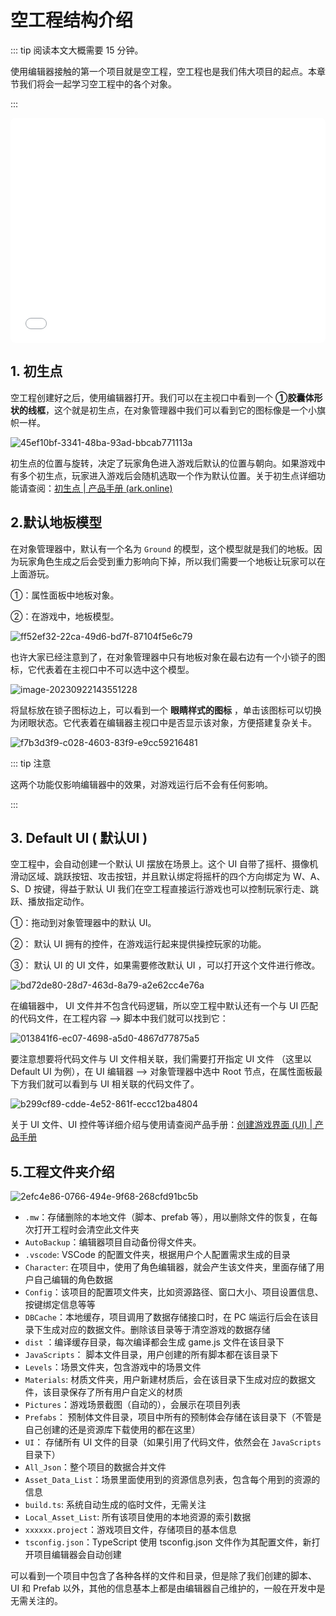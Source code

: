 # 空工程结构介绍

::: tip 阅读本文大概需要 15 分钟。

使用编辑器接触的第一个项目就是空工程，空工程也是我们伟大项目的起点。本章节我们将会一起学习空工程中的各个对象。

:::

<iframe sandbox="allow-scripts allow-downloads allow-same-origin allow-popups allow-presentation allow-forms" frameborder="0" draggable="false" allowfullscreen="" allow="encrypted-media;" referrerpolicy="" aha-samesite="" class="iframe-loaded" src="//player.bilibili.com/player.html?aid=322817180&bvid=BV1qw411q7ba&cid=1317927656&p=6&autoplay=0" style="border-radius: 7px; width: 100%; height: 360px;"></iframe>

## 1. 初生点

空工程创建好之后，使用编辑器打开。我们可以在主视口中看到一个  **①胶囊体形状的线框**，这个就是初生点，在对象管理器中我们可以看到它的图标像是一个小旗帜一样。

![45ef10bf-3341-48ba-93ad-bbcab771113a](https://arkimg.ark.online/45ef10bf-3341-48ba-93ad-bbcab771113a.webp)

初生点的位置与旋转，决定了玩家角色进入游戏后默认的位置与朝向。如果游戏中有多个初生点，玩家进入游戏后会随机选取一个作为默认位置。关于初生点详细功能请查阅：[初生点 | 产品手册 (ark.online)](https://docs.ark.online/GameplayObjects/SpawnPoint.html)

## 2.默认地板模型

在对象管理器中，默认有一个名为 `Ground` 的模型，这个模型就是我们的地板。因为玩家角色生成之后会受到重力影响向下掉，所以我们需要一个地板让玩家可以在上面游玩。

①：属性面板中地板对象。

②：在游戏中，地板模型。

![ff52ef32-22ca-49d6-bd7f-87104f5e6c79](https://arkimg.ark.online/ff52ef32-22ca-49d6-bd7f-87104f5e6c79.webp)

也许大家已经注意到了，在对象管理器中只有地板对象在最右边有一个小锁子的图标，它代表着在主视口中不可以选中这个模型。

![image-20230922143551228](https://arkimg.ark.online/image-20230922143551228.png)

将鼠标放在锁子图标边上，可以看到一个 **眼睛样式的图标** ，单击该图标可以切换为闭眼状态。它代表着在编辑器主视口中是否显示该对象，方便搭建复杂关卡。

![f7b3d3f9-c028-4603-83f9-e9cc59216481](https://arkimg.ark.online/f7b3d3f9-c028-4603-83f9-e9cc59216481.webp)

::: tip 注意

这两个功能仅影响编辑器中的效果，对游戏运行后不会有任何影响。

:::

## 3. Default UI ( 默认UI )

空工程中，会自动创建一个默认 UI 摆放在场景上。这个 UI 自带了摇杆、摄像机滑动区域、跳跃按钮、攻击按钮，并且默认绑定将摇杆的四个方向绑定为 W、A、S、D 按键，得益于默认 UI 我们在空工程直接运行游戏也可以控制玩家行走、跳跃、播放指定动作。

①：拖动到对象管理器中的默认 UI。

②： 默认 UI 拥有的控件，在游戏运行起来提供操控玩家的功能。

③： 默认 UI 的 UI 文件，如果需要修改默认 UI ，可以打开这个文件进行修改。

![bd72de80-28d7-463d-8a79-a2e62cc4e76a](https://arkimg.ark.online/bd72de80-28d7-463d-8a79-a2e62cc4e76a.webp)

在编辑器中， UI 文件并不包含代码逻辑，所以空工程中默认还有一个与 UI 匹配的代码文件，在工程内容 --> 脚本中我们就可以找到它：

![013841f6-ec07-4698-a5d0-4867d77875a5](https://arkimg.ark.online/013841f6-ec07-4698-a5d0-4867d77875a5.webp)

要注意想要将代码文件与 UI 文件相关联，我们需要打开指定 UI 文件 （这里以 Default UI 为例），在 UI 编辑器 --> 对象管理器中选中 Root 节点，在属性面板最下方我们就可以看到与 UI 相关联的代码文件了。

![b299cf89-cdde-4e52-861f-eccc12ba4804](https://arkimg.ark.online/b299cf89-cdde-4e52-861f-eccc12ba4804.webp)

关于 UI 文件、UI 控件等详细介绍与使用请查阅产品手册：[创建游戏界面 (UI) | 产品手册 ](https://docs.ark.online/UI/CreatingUserInterface(UI).html#如何创建游戏界面)

## 5.工程文件夹介绍

![2efc4e86-0766-494e-9f68-268cfd91bc5b](https://arkimg.ark.online/2efc4e86-0766-494e-9f68-268cfd91bc5b.webp)

- `.mw`：存储删除的本地文件（脚本、prefab 等），用以删除文件的恢复，在每次打开工程时会清空此文件夹
- `AutoBackup`：编辑器项目自动备份得文件夹。
- `.vscode`: VSCode 的配置文件夹，根据用户个人配置需求生成的目录
- `Character`: 在项目中，使用了角色编辑器，就会产生该文件夹，里面存储了用户自己编辑的角色数据
- `Config`：该项目的配置项文件夹，比如资源路径、窗口大小、项目设置信息、按键绑定信息等等
- `DBCache`：本地缓存，项目调用了数据存储接口时，在 PC 端运行后会在该目录下生成对应的数据文件。删除该目录等于清空游戏的数据存储
- `dist` ：编译缓存目录，每次编译都会生成 game.js 文件在该目录下
- `JavaScripts`：<Badge type="danger" text="重要" /> 脚本文件目录，用户创建的所有脚本都在该目录下
- `Levels`：场景文件夹，包含游戏中的场景文件
- `Materials`: 材质文件夹，用户新建材质后，会在该目录下生成对应的数据文件，该目录保存了所有用户自定义的材质
- `Pictures`：游戏场景截图（自动的），会展示在项目列表
- `Prefabs`：<Badge type="danger" text="重要" /> 预制体文件目录，项目中所有的预制体会存储在该目录下（不管是自己创建的还是资源库下载使用的都在这里）
- `UI`：<Badge type="danger" text="重要" /> 存储所有 UI 文件的目录（如果引用了代码文件，依然会在 `JavaScripts` 目录下）
- `All_Json`：整个项目的数据合并文件
- `Asset_Data_List`：场景里面使用到的资源信息列表，包含每个用到的资源的信息
- `build.ts`: 系统自动生成的临时文件，无需关注
- `Local_Asset_List`: 所有该项目使用的本地资源的索引数据
- `xxxxxx.project`：游戏项目文件，存储项目的基本信息
- `tsconfig.json`：TypeScript 使用 tsconfig.json 文件作为其配置文件，新打开项目编辑器会自动创建

可以看到一个项目中包含了各种各样的文件和目录，但是除了我们创建的脚本、UI 和 Prefab 以外，其他的信息基本上都是由编辑器自己维护的，一般在开发中是无需关注的。

